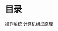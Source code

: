 # 目录
[操作系统](https://github.com/vvongchy/-Computer-Basics-Notes/tree/master/%E6%93%8D%E4%BD%9C%E7%B3%BB%E7%BB%9F)
[计算机组成原理](https://github.com/vvongchy/-Computer-Basics-Notes/tree/master/计算机组成原理)